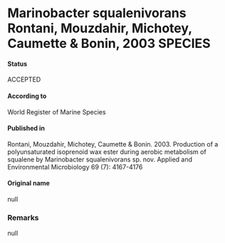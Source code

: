 Marinobacter squalenivorans Rontani, Mouzdahir, Michotey, Caumette & Bonin, 2003 SPECIES
=======

#### Status
ACCEPTED

#### According to
World Register of Marine Species

#### Published in
Rontani, Mouzdahir, Michotey, Caumette & Bonin. 2003. Production of a polyunsaturated isoprenoid wax ester during aerobic metabolism of squalene by Marinobacter squalenivorans sp. nov. Applied and Environmental Microbiology 69 (7): 4167-4176

#### Original name
null

### Remarks
null